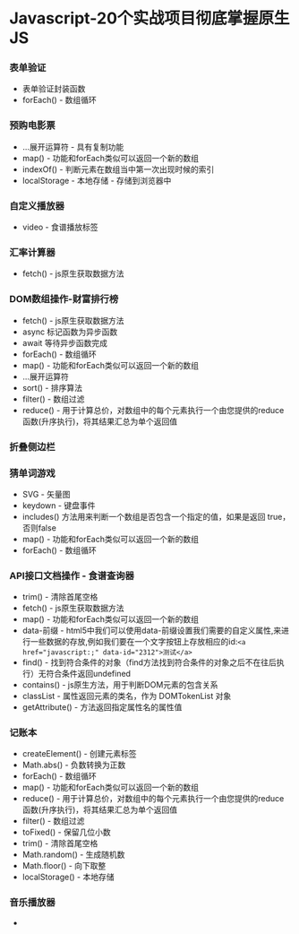 # Javascript-20个实战项目彻底掌握原生JS

### 表单验证
* 表单验证封装函数
* forEach() - 数组循环

### 预购电影票
* ...展开运算符 - 具有复制功能
* map() - 功能和forEach类似可以返回一个新的数组
* indexOf() - 判断元素在数组当中第一次出现时候的索引
* localStorage - 本地存储 - 存储到浏览器中

### 自定义播放器
* video - 食谱播放标签

### 汇率计算器
* fetch() - js原生获取数据方法

### DOM数组操作-财富排行榜
* fetch() - js原生获取数据方法
* async 标记函数为异步函数
* await 等待异步函数完成
* forEach() - 数组循环
* map() - 功能和forEach类似可以返回一个新的数组
* ...展开运算符
* sort() - 排序算法
* filter() - 数组过滤
* reduce() - 用于计算总价，对数组中的每个元素执行一个由您提供的reduce函数(升序执行)，将其结果汇总为单个返回值

### 折叠侧边栏

### 猜单词游戏
* SVG - 矢量图
* keydown - 键盘事件
* includes() 方法用来判断一个数组是否包含一个指定的值，如果是返回 true，否则false
* map() - 功能和forEach类似可以返回一个新的数组
* forEach() - 数组循环

### API接口文档操作 - 食谱查询器
* trim() - 清除首尾空格
* fetch() - js原生获取数据方法
* map() - 功能和forEach类似可以返回一个新的数组
* data-前缀 - html5中我们可以使用data-前缀设置我们需要的自定义属性,来进行一些数据的存放,例如我们要在一个文字按钮上存放相应的id:`<a href="javascript:;" data-id="2312">测试</a>`
* find() - 找到符合条件的对象（find方法找到符合条件的对象之后不在往后执行）无符合条件返回undefined
* contains() - js原生方法，用于判断DOM元素的包含关系
* classList - 属性返回元素的类名，作为 DOMTokenList 对象
* getAttribute() - 方法返回指定属性名的属性值

### 记账本
* createElement() - 创建元素标签
* Math.abs() - 负数转换为正数
* forEach() - 数组循环
* map() - 功能和forEach类似可以返回一个新的数组
* reduce() - 用于计算总价，对数组中的每个元素执行一个由您提供的reduce函数(升序执行)，将其结果汇总为单个返回值
* filter() - 数组过滤
* toFixed() - 保留几位小数
* trim() - 清除首尾空格
* Math.random() - 生成随机数
* Math.floor() - 向下取整
* localStorage() - 本地存储

### 音乐播放器
* 